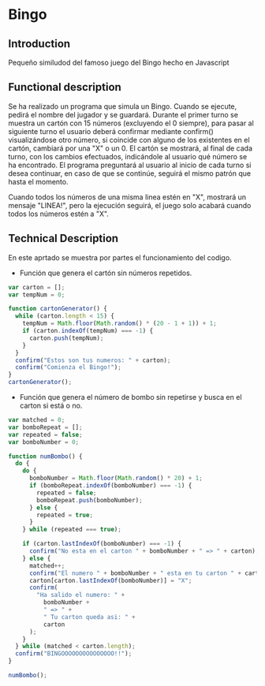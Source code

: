 # Bingo

## Introduction

Pequeño similudod del famoso juego del Bingo hecho en Javascript

## Functional description

Se ha realizado un programa que simula un Bingo. Cuando se ejecute, pedirá el nombre del jugador y se guardará. Durante el primer turno se muestra un cartón con 15 números (excluyendo el 0 siempre), para pasar al siguiente turno el usuario deberá confirmar mediante confirm() visualizándose otro número, si coincide con alguno de los existentes en el cartón, cambiará por una "X" o un 0. El cartón se mostrará, al final de cada turno, con los cambios efectuados, indicándole al usuario qué número se ha encontrado. El programa preguntará al usuario al inicio de cada turno si desea continuar, en caso de que se continúe, seguirá el mismo patrón que hasta el momento.

Cuando todos los números de una misma linea estén en "X", mostrará un mensaje "LINEA!", pero la ejecución seguirá, el juego solo acabará cuando todos los números estén a "X".

## Technical Description

En este aprtado se muestra por partes el funcionamiento del codigo.

- Función que genera el cartón sin números repetidos.

```javascript
var carton = [];
var tempNum = 0;

function cartonGenerator() {
  while (carton.length < 15) {
    tempNum = Math.floor(Math.random() * (20 - 1 + 1)) + 1;
    if (carton.indexOf(tempNum) === -1) {
      carton.push(tempNum);
    }
  }
  confirm("Estos son tus numeros: " + carton);
  confirm("Comienza el Bingo!");
}
cartonGenerator();
```

- Función que genera el número de bombo sin repetirse y busca en el carton si está o no.

```javascript
var matched = 0;
var bomboRepeat = [];
var repeated = false;
var bomboNumber = 0;

function numBombo() {
  do {
    do {
      bomboNumber = Math.floor(Math.random() * 20) + 1;
      if (bomboRepeat.indexOf(bomboNumber) === -1) {
        repeated = false;
        bomboRepeat.push(bomboNumber);
      } else {
        repeated = true;
      }
    } while (repeated === true);

    if (carton.lastIndexOf(bomboNumber) === -1) {
      confirm("No esta en el carton " + bomboNumber + " => " + carton);
    } else {
      matched++;
      confirm("El numero " + bomboNumber + " esta en tu carton " + carton);
      carton[carton.lastIndexOf(bomboNumber)] = "X";
      confirm(
        "Ha salido el numero: " +
          bomboNumber +
          " => " +
          " Tu carton queda asi: " +
          carton
      );
    }
  } while (matched < carton.length);
  confirm("BINGOOOOOOOOOOOOOOO!!");
}

numBombo();
```
